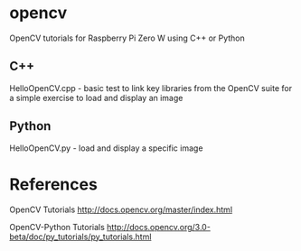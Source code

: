 # opencv
OpenCV tutorials for Raspberry Pi Zero W using C++ or Python

## C++
HelloOpenCV.cpp - basic test to link key libraries from the OpenCV suite for a simple exercise to load and display an image

## Python
HelloOpenCV.py - load and display a specific image

# References
OpenCV Tutorials
http://docs.opencv.org/master/index.html

OpenCV-Python Tutorials
http://docs.opencv.org/3.0-beta/doc/py_tutorials/py_tutorials.html
